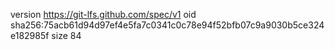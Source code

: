 version https://git-lfs.github.com/spec/v1
oid sha256:75acb61d94d97ef4e5fa7c0341c0c78e94f52bfb07c9a9030b5ce324e182985f
size 84
